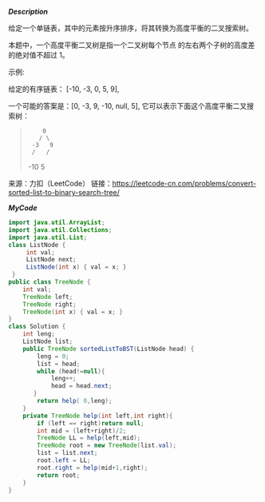 ***Description***


给定一个单链表，其中的元素按升序排序，将其转换为高度平衡的二叉搜索树。

本题中，一个高度平衡二叉树是指一个二叉树每个节点 的左右两个子树的高度差的绝对值不超过 1。

示例:

给定的有序链表： [-10, -3, 0, 5, 9],

一个可能的答案是：[0, -3, 9, -10, null, 5], 它可以表示下面这个高度平衡二叉搜索树：

>         0
>        / \
>      -3   9
>      /   /
>    -10  5
>

来源：力扣（LeetCode）
链接：https://leetcode-cn.com/problems/convert-sorted-list-to-binary-search-tree/

***MyCode***<br>
```java
import java.util.ArrayList;
import java.util.Collections;
import java.util.List;
class ListNode {
     int val;
     ListNode next;
     ListNode(int x) { val = x; }
 }
public class TreeNode {
    int val;
    TreeNode left;
    TreeNode right;
    TreeNode(int x) { val = x; }
}
class Solution {
    int leng;
    ListNode list;
    public TreeNode sortedListToBST(ListNode head) {
        leng = 0;
        list = head;
        while (head!=null){
            leng++;
            head = head.next;
       }
        return help( 0,leng);
    }
    private TreeNode help(int left,int right){
        if (left == right)return null;
        int mid = (left+right)/2;
        TreeNode LL = help(left,mid);
        TreeNode root = new TreeNode(list.val);
        list = list.next;
        root.left = LL;
        root.right = help(mid+1,right);
        return root;
    }
}